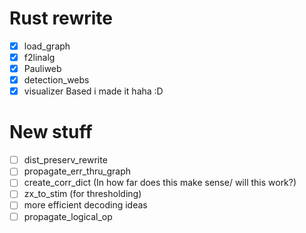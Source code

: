 # Rust rewrite
- [x] load_graph
- [x] f2linalg
- [x] Pauliweb
- [x] detection_webs
- [x] visualizer 
Based i made it haha :D

# New stuff
- [ ] dist_preserv_rewrite
- [ ] propagate_err_thru_graph
- [ ] create_corr_dict (In how far does this make sense/ will this work?)
- [ ] zx_to_stim (for thresholding)
- [ ] more efficient decoding ideas
- [ ] propagate_logical_op
